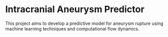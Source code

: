 # Intracranial Aneurysm Predictor 
 This project aims to develop a predictive model for aneurysm rupture using machine learning techniques and computational flow dynamics.
